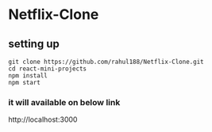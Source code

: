 # Netflix-Clone
## setting up
```
git clone https://github.com/rahul188/Netflix-Clone.git
cd react-mini-projects
npm install
npm start
```
### it will available on below link
http://localhost:3000
